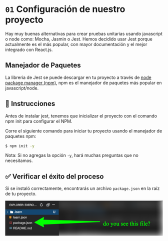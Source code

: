 # `01` Configuración de nuestro proyecto

Hay muy buenas alternativas para crear pruebas unitarias usando javascript o node como: Mocha, Jasmin o Jest.
Hemos decidido usar Jest porque actualmente es el más popular, con mayor documentación y el mejor integrado con React.js.

## Manejador de Paquetes

La libreria de Jest se puede descargar en tu proyecto a través de [node package manager (npm)](https://npmjs.com), npm es el manejador de paquetes más popular en javascript/node.

## 📝 Instrucciones

Antes de instalar jest, tenemos que inicializar el proyecto con el comando npm init para configurar el NPM.

Corre el siguiente comando para iniciar tu proyecto usando el manejador de paquetes npm:

```bash
$ npm init -y
```

Nota: Si no agregas la opción `-y`, hará muchas preguntas que no necesitamos.

## ✅ Verificar el éxito del proceso

Si se instaló correctamente, encontrarás un archivo `package.json` en la raíz de tu proyecto.

![Package json](../../assets/package.png)